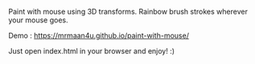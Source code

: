 Paint with mouse using 3D transforms.
Rainbow brush strokes wherever your mouse goes.

Demo : https://mrmaan4u.github.io/paint-with-mouse/

Just open index.html in your browser and enjoy! :)
